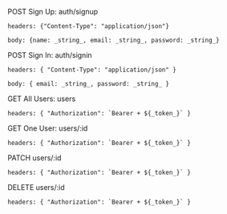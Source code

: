 POST Sign Up: auth/signup

    headers: {"Content-Type": "application/json"}
  
    body: {name: _string_, email: _string_, password: _string_}
  
POST Sign In: auth/signin

    headers: { "Content-Type": "application/json" }
  
    body: { email: _string_, password: _string_ }
  
GET All Users: users

    headers: { "Authorization": `Bearer + ${_token_}` }

GET One User: users/:id

    headers: { "Authorization": `Bearer + ${_token_}` }
  
PATCH users/:id

    headers: { "Authorization": `Bearer + ${_token_}` }
    
DELETE users/:id

    headers: { "Authorization": `Bearer + ${_token_}` }
    
  

